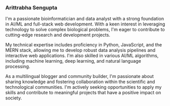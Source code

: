 ### Arittrabha Sengupta

I'm a passionate bioinformatician and data analyst with a strong foundation in AI/ML and full-stack web development. With a keen interest in leveraging technology to solve complex biological problems, I'm eager to contribute to cutting-edge research and development projects.

My technical expertise includes proficiency in Python, JavaScript, and the MERN stack, allowing me to develop robust data analysis pipelines and interactive web applications. I'm also skilled in various AI/ML algorithms, including machine learning, deep learning, and natural language processing.

As a multilingual blogger and community builder, I'm passionate about sharing knowledge and fostering collaboration within the scientific and technological communities. I'm actively seeking opportunities to apply my skills and contribute to meaningful projects that have a positive impact on society.
